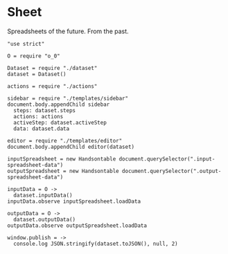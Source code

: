 Sheet
=====

Spreadsheets of the future. From the past.

    "use strict"

    O = require "o_0"

    Dataset = require "./dataset"
    dataset = Dataset()

    actions = require "./actions"

    sidebar = require "./templates/sidebar"
    document.body.appendChild sidebar
      steps: dataset.steps
      actions: actions
      activeStep: dataset.activeStep
      data: dataset.data

    editor = require "./templates/editor"
    document.body.appendChild editor(dataset)

    inputSpreadsheet = new Handsontable document.querySelector(".input-spreadsheet-data")
    outputSpreadsheet = new Handsontable document.querySelector(".output-spreadsheet-data")

    inputData = O ->
      dataset.inputData()
    inputData.observe inputSpreadsheet.loadData

    outputData = O ->
      dataset.outputData()
    outputData.observe outputSpreadsheet.loadData

    window.publish = ->
      console.log JSON.stringify(dataset.toJSON(), null, 2)
